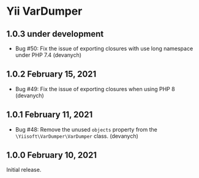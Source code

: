 # Yii VarDumper


## 1.0.3 under development

- Bug #50: Fix the issue of exporting closures with use long namespace under PHP 7.4 (devanych)


## 1.0.2 February 15, 2021

- Bug #49: Fix the issue of exporting closures when using PHP 8 (devanych)

## 1.0.1 February 11, 2021

- Bug #48: Remove the unused `objects` property from the `\Yiisoft\VarDumper\VarDumper` class. (devanych)

## 1.0.0 February 10, 2021

Initial release.
